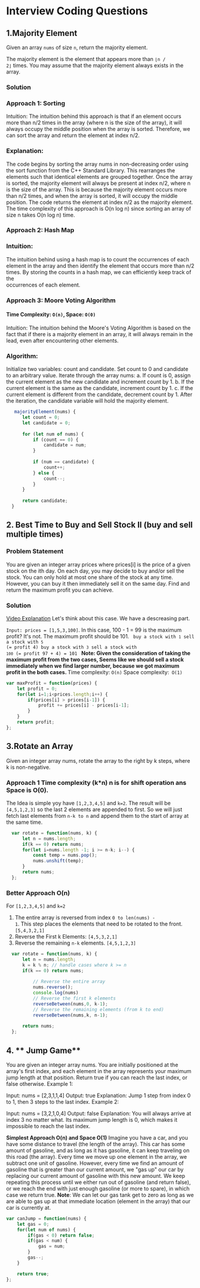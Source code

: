 # Interview Coding Questions

## 1.Majority Element
Given an array <code>nums</code> of size <code>n</code>, return the majority element.

The majority element is the element that appears more than <code>⌊n / 2⌋</code> times. You may assume that the majority element always exists in the array.
  ### Solution
  ### Approach 1: Sorting
  Intuition:
  The intuition behind this approach is that if an element occurs more than n/2 times in the array (where n is the size of the array), it will always occupy the middle position when the array is sorted. Therefore, we can sort the array and    return the element at index n/2.
  
  ### Explanation:
  The code begins by sorting the array nums in non-decreasing order using the sort function from the C++ Standard Library. This rearranges the elements such that identical elements are grouped together.
  Once the array is sorted, the majority element will always be present at index n/2, where n is the size of the array.
  This is because the majority element occurs more than n/2 times, and when the array is sorted, it will occupy the middle position.
  The code returns the element at index n/2 as the majority element.
  The time complexity of this approach is O(n log n) since sorting an array of size n takes O(n log n) time.
  
  ### Approach 2: Hash Map
  ### Intuition:
  The intuition behind using a hash map is to count the occurrences of each element in the array and then identify the element that occurs more than n/2 times. By storing the counts in a hash map, we can efficiently keep track of the       
  occurrences of each element.

  ### Approach 3: Moore Voting Algorithm
  #### Time Complexity: <code>O(n)</code>, Space: <code>O(0)</code>
  Intuition:
  The intuition behind the Moore's Voting Algorithm is based on the fact that if there is a majority element in an array, it will always remain in the lead, even after encountering other elements.
  ### Algorithm:
  Initialize two variables: count and candidate. Set count to 0 and candidate to an arbitrary value.
  Iterate through the array nums:
  a. If count is 0, assign the current element as the new candidate and increment count by 1.
  b. If the current element is the same as the candidate, increment count by 1.
  c. If the current element is different from the candidate, decrement count by 1.
  After the iteration, the candidate variable will hold the majority element.

  ```javascript
     majorityElement(nums) {
        let count = 0;
        let candidate = 0;
        
        for (let num of nums) {
            if (count == 0) {
                candidate = num;
            }
            
            if (num == candidate) {
                count++;
            } else {
                count--;
            }
        }
        
        return candidate;
    }
  ```
## 2. Best Time to Buy and Sell Stock II (buy and sell multiple times)
### Problem Statement
You are given an integer array prices where prices[i] is the price of a given stock on the ith day.
On each day, you may decide to buy and/or sell the stock. You can only hold at most one share of the stock at any time. However, you can buy it then immediately sell it on the same day.
Find and return the maximum profit you can achieve.

### Solution
[Video Explanation](https://youtu.be/LTnycd5PzDg)
Let's think about this case. We have a descreasing part.

<code>Input: prices = [1,5,3,100]</code>.
In this case, 100 - 1 = 99 is the maximum profit? It's not. The maximum profit should be 101.
<code>
buy a stock with `1`
sell a stock with `5` (= profit 4)
buy a stock with `3`
sell a stock with `100` (= profit 97 + 4)
= 101
</code>
<b> Note: Given the consideration of taking the maximum profit from the two cases, Seems like we should sell a stock immediately when we find larger number, because we got maximum profit in the both cases. </b>
Time complexity: <code>O(n)</code>
Space complexity:<code> O(1) </code>

```javascript
var maxProfit = function(prices) {
    let profit = 0;
    for(let i=1;i<prices.length;i++) {
        if(prices[i] > prices[i-1]) {
            profit += prices[i] - prices[i-1];
        }
    }
    return profit;
};
```

## 3.Rotate an Array

Given an integer array nums, rotate the array to the right by k steps, where k is non-negative.

### Approach 1 Time complexity (k*n) n is for shift operation ans Space is O(0).
The Idea is simple yoy have <code>[1,2,3,4,5]</code> and <code>k=2</code>. The result will be <code>[4,5,1,2,3]</code> so the last 2 elements are appended to first. So we will just fetch last elements from <code>n-k to n</code> and append them to the start of array at the same time.
```javascript
  var rotate = function(nums, k) {
      let n = nums.length;
      if(k == 0) return nums;
      for(let i=nums.length -1; i >= n-k; i--) {
          const temp = nums.pop();
          nums.unshift(temp);
      }
      return nums;
  };
```
### Better Approach O(n)
For <code>[1,2,3,4,5]</code> and <code>k=2</code>
1. The entire array is reversed from index <code>0 to len(nums) - 1</code>.
   This step places the elements that need to be rotated to the front. <code>[5,4,3,2,1]</code>
2. Reverse the First k Elements: <code>[4,5,3,2,1]</code>
3. Reverse the remaining <code>n-k</code> elements. <code>[4,5,1,2,3] </code>
```javascript
  var rotate = function(nums, k) {
      let n = nums.length;
      k = k % n; // handle cases where k >= n
      if(k == 0) return nums;
  
          // Reverse the entire array
          nums.reverse();
          console.log(nums)
          // Reverse the first k elements
          reverseBetween(nums,0, k-1);
          // Reverse the remaining elements (from k to end)
          reverseBetween(nums,k, n-1);
  
      return nums;
  };
```

## 4. ** Jump Game**
You are given an integer array nums. You are initially positioned at the array's first index, and each element in the array represents your maximum jump length at that position.
Return true if you can reach the last index, or false otherwise.
Example 1:

Input: nums = [2,3,1,1,4]
Output: true
Explanation: Jump 1 step from index 0 to 1, then 3 steps to the last index.
Example 2:

Input: nums = [3,2,1,0,4]
Output: false
Explanation: You will always arrive at index 3 no matter what. Its maximum jump length is 0, which makes it impossible to reach the last index.

**Simplest Approach O(n) and Space O(1)**
Imagine you have a car, and you have some distance to travel (the length of the array). This car has some amount of gasoline, and as long as it has gasoline, it can keep traveling on this road (the array). Every time we move up one element in the array, we subtract one unit of gasoline. However, every time we find an amount of gasoline that is greater than our current amount, we "gas up" our car by replacing our current amount of gasoline with this new amount. We keep repeating this process until we either run out of gasoline (and return false), or we reach the end with just enough gasoline (or more to spare), in which case we return true.
**Note**: We can let our gas tank get to zero as long as we are able to gas up at that immediate location (element in the array) that our car is currently at.
```javascript
var canJump = function(nums) {
    let gas = 0;
    for(let num of nums) {
        if(gas < 0) return false;
        if(gas < num) {
            gas = num;
        } 
        gas--;
    }

    return true;
};
```

